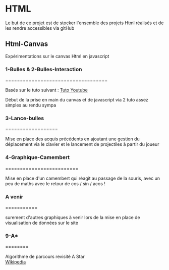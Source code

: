 # **HTML**

Le but de ce projet est de stocker l'ensemble des projets Html réalisés et de les rendre accessibles via gitHub

## **Html-Canvas**

Expérimentations sur le canvas Html en javascript

### 1-Bulles & 2-Bulles-Interaction 
===================================

Basés sur le tuto suivant : [Tuto Youtube](https://www.youtube.com/watch?v=EO6OkltgudE)

Début de la prise en main du canvas et de javascript via 2 tuto assez simples au rendu sympa

### 3-Lance-bulles 
==================

Mise en place des acquis précédents en ajoutant une gestion du déplacement via le clavier et le lancement de projectiles à partir du joueur 

### 4-Graphique-Camembert
=========================

Mise en place d'un camembert qui réagit au passage de la souris, avec un peu de maths avec le retour de  cos / sin / acos ! 

### A venir
===========

surement d'autres graphiques à venir lors de la mise en place de visualisation de données sur le site

### 9-A*
========

Algorithme de parcours revisité A Star  
[Wikipedia](https://fr.wikipedia.org/wiki/Algorithme_A*)
